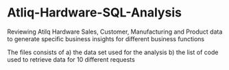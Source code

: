 # Atliq-Hardware-SQL-Analysis
Reviewing Atilq Hardware Sales, Customer, Manufacturing and Product data to generate specific business insights for different business functions

The files consists of 
 a) the data set used for the analysis 
 b) the list of code used to retrieve data for 10 different requests
 



